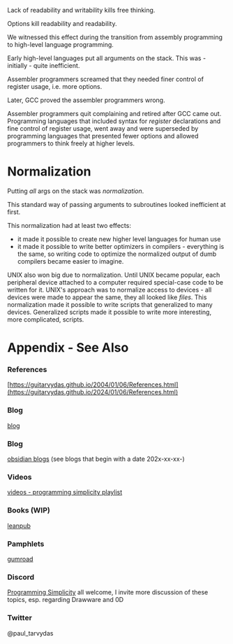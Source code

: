 Lack of readability and writability kills free thinking.

Options kill readability and readability.

We witnessed this effect during the transition from assembly programming to high-level language programming.

Early high-level languages put all arguments on the stack. This was - initially - quite inefficient.

Assembler programmers screamed that they needed finer control of register usage, i.e. more options.

Later, GCC proved the assembler programmers wrong.

Assembler programmers quit complaining and retired after GCC came out.  Programming languages that included syntax for *register* declarations and fine control of register usage, went away and were superseded by programming languages that presented fewer options and allowed programmers to think freely at higher levels.

# Normalization
Putting *all* args on the stack was *normalization*.

This standard way of passing arguments to subroutines looked inefficient at first. 

This normalization had at least two effects:
- it made it possible to create new higher level languages for human use
- it made it possible to write better optimizers in compilers - everything is the same, so writing code to optimize the normalized output of dumb compilers became easier to imagine.

UNIX also won big due to normalization. Until UNIX became popular, each peripheral device attached to a computer required special-case code to be written for it. UNIX's approach was to normalize access to devices - all devices were made to appear the same, they all looked like *files*. This normalization made it possible to write scripts that generalized to many devices. Generalized scripts made it possible to write more interesting, more complicated, scripts.


# Appendix - See Also

### References

[https://guitarvydas.github.io/2004/01/06/References.html](https://guitarvydas.github.io/2024/01/06/References.html)

### Blog
[blog](https://guitarvydas.github.io/)

### Blog
[obsidian blogs](https://publish.obsidian.md/programmingsimplicity) (see blogs that begin with a date 202x-xx-xx-)
### Videos
[videos - programming simplicity playlist](https://www.youtube.com/@programmingsimplicity2980)
### Books (WIP)
[leanpub](https://leanpub.com/u/paul-tarvydas)
### Pamphlets
[gumroad](https://tarvydas.gumroad.com/l/dvtej?_gl=1*o7hy6z*_ga*MjA0NzUyMDY1Mi4xNzA3NDc3MDIx*_ga_6LJN6D94N6*MTcwNzQ3NzAyMC4xLjEuMTcwNzQ3NzI5Ni4wLjAuMA..)
### Discord
[Programming Simplicity](https://discord.gg/Jjx62ypR) all welcome, I invite more discussion of these topics, esp. regarding Drawware and 0D
### Twitter
@paul_tarvydas

<script src="https://utteranc.es/client.js" 
        repo="guitarvydas/guitarvydas.github.io" 
        issue-term="pathname" 
        theme="github-light" 
        crossorigin="anonymous" 
        async> 
</script> 
